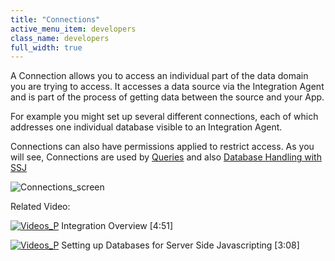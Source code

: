 ```yaml
---
title: "Connections"
active_menu_item: developers
class_name: developers
full_width: true
---
```



A Connection allows you to access an individual part of the data domain you are trying to access. It accesses a data source via the Integration Agent and is part of the process of getting data between the source and your App.

For example you might set up several different connections, each of which addresses one individual database visible to an Integration Agent.

Connections can also have permissions applied to restrict access. As you will see, Connections are used by [Queries](../queries/) and also [Database Handling with SSJ](../../../../scripting-apis/server-side-scripting-overview/database-handling-with-ssj)

![Connections\_screen](/img/docs/connections_screen.zoom48.png)

Related Video:

[![Videos\_P](/img/docs/videos_p.png)](http://www.youtube.com/v/Jy5HgPdtvMY?autoplay=1&hd=1&fs=1&showsearch=0&rel=0&) Integration Overview [4:51]

[![Videos\_P](/img/docs/videos_p.png)](http://www.youtube.com/v/vOOSCRbH6_Y?autoplay=1&hd=1&fs=1&showsearch=0&rel=0&) Setting up Databases for Server Side Javascripting [3:08]

